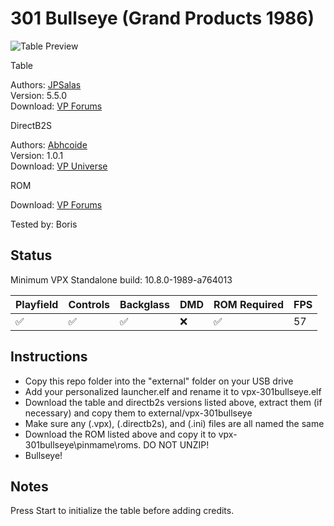 # 301 Bullseye (Grand Products 1986)

![Table Preview](https://github.com/LegendsUnchained/vpx-standalone-alp4k/blob/main/images/vpx-301bullseye.jpg)

Table

Authors: [JPSalas](https://www.vpforums.org/index.php?showuser=277)  
Version: 5.5.0  
Download: [VP Forums](https://www.vpforums.org/index.php?s=1626316605b94c1502262391eba17e6a&app=downloads&showfile=17011)

DirectB2S

Authors: [Abhcoide](https://vpuniverse.com/profile/48895-abhcoide/)  
Version: 1.0.1  
Download: [VP Universe](https://vpuniverse.com/files/file/23078-301-bullseye-grand-products-1986-backglass/)

ROM

Download: [VP Forums](https://www.vpforums.org/index.php?app=downloads&showfile=637)

Tested by: Boris

## Status 

Minimum VPX Standalone build: 10.8.0-1989-a764013

| Playfield | Controls | Backglass | DMD | ROM Required | FPS | 
|-----------|----------|-----------|-----|--------------|-----|
| :white_check_mark: | :white_check_mark: | :white_check_mark: | :x: | :white_check_mark: | 57 |

## Instructions

- Copy this repo folder into the "external" folder on your USB drive
- Add your personalized launcher.elf and rename it to vpx-301bullseye.elf
- Download the table and directb2s versions listed above, extract them (if necessary) and copy them to external/vpx-301bullseye
- Make sure any (.vpx), (.directb2s), and (.ini) files are all named the same
- Download the ROM listed above and copy it to vpx-301bullseye\pinmame\roms. DO NOT UNZIP!
- Bullseye!

## Notes

Press Start to initialize the table before adding credits. 
